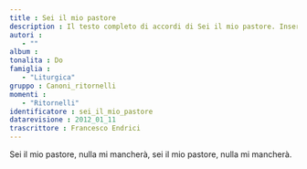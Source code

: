 ```yaml
--- 
title : Sei il mio pastore
description : Il testo completo di accordi di Sei il mio pastore. Inseriscila nel tuo canzoniere!
autori : 
   - ""
album : 
tonalita : Do
famiglia : 
   - "Liturgica"
gruppo : Canoni_ritornelli
momenti : 
   - "Ritornelli"
identificatore : sei_il_mio_pastore
datarevisione : 2012_01_11
trascrittore : Francesco Endrici
--- 
```




Sei il mio pastore, nulla mi mancherà,
sei il mio pastore, nulla mi mancherà.


